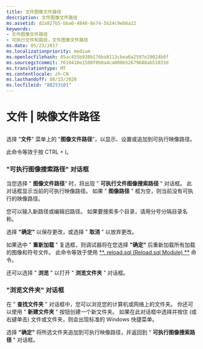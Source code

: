 ```yaml
---
title: 文件图像文件路径
description: 文件图像文件路径
ms.assetid: d2a827b5-bba0-4840-8e74-5b24c9eb6a22
keywords:
- 文件图像文件路径
- 可执行文件和路径，文件图像文件路径
ms.date: 05/23/2017
ms.localizationpriority: medium
ms.openlocfilehash: 85ac455b938b176ba8113cbea6a2597e29024b8f
ms.sourcegitcommit: f610410e1500f0b0a4ca008b52679688ab51033d
ms.translationtype: MT
ms.contentlocale: zh-CN
ms.lasthandoff: 08/15/2020
ms.locfileid: "88253101"
---
```

# <a name="file--image-file-path"></a>文件 | 映像文件路径


## <span id="ddk_file_image_file_path_dbg"></span><span id="DDK_FILE_IMAGE_FILE_PATH_DBG"></span>


选择 "**文件**" 菜单上的 "**图像文件路径**"，以显示、设置或追加到可执行映像路径。

此命令等效于按 CTRL + I。

### <a name="span-idexecutable_image_search_path_dialog_boxspanspan-idexecutable_image_search_path_dialog_boxspanexecutable-image-search-path-dialog-box"></a><span id="executable_image_search_path_dialog_box"></span><span id="EXECUTABLE_IMAGE_SEARCH_PATH_DIALOG_BOX"></span>"可执行图像搜索路径" 对话框

当您选择 " **图像文件路径**" 时，将出现 " **可执行文件图像搜索路径** " 对话框。 此对话框显示当前的可执行映像路径。 如果 " **图像路径** " 框为空，则当前没有可执行的映像路径。

您可以输入新路径或编辑旧路径。 如果要搜索多个目录，请用分号分隔目录名称。

选择 **"确定"** 以保存更改，或选择 " **取消** " 以放弃更改。

如果选中 " **重新加载** " 复选框，则调试器将在您选择 **"确定"** 后重新加载所有加载的图像和符号文件。 此命令等效于使用 [**. reload.sql (Reload.sql Module) **](-reload--reload-module-.md) 命令。

还可以选择 " **浏览** " 以打开 " **浏览文件夹** " 对话框。

### <a name="span-idbrowse_for_folder_dialog_boxspanspan-idbrowse_for_folder_dialog_boxspanbrowse-for-folder-dialog-box"></a><span id="browse_for_folder_dialog_box"></span><span id="BROWSE_FOR_FOLDER_DIALOG_BOX"></span>"浏览文件夹" 对话框

在 " **查找文件夹** " 对话框中，您可以浏览您的计算机或网络上的文件夹。 你还可以使用 " **新建文件夹** " 按钮创建一个新文件夹。 如果在此对话框中选择并按住 (或右键单击) 文件或文件夹，则会出现标准的 Windows 快捷菜单。

选择 **"确定"** 将所选文件夹追加到可执行映像路径，并返回到 " **可执行图像搜索路径** " 对话框。

 

 





